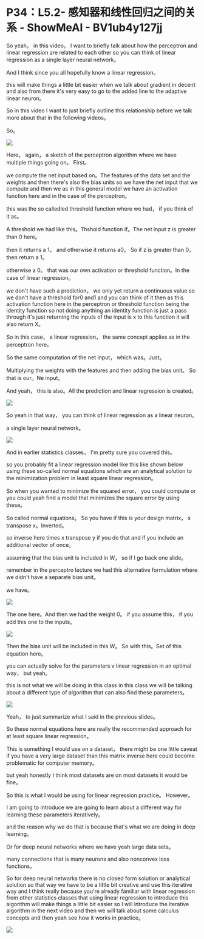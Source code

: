 # P34：L5.2- 感知器和线性回归之间的关系 - ShowMeAI - BV1ub4y127jj

So yeah， in this video， I want to briefly talk about how the perceptron and linear regression are related to each other so you can think of linear regression as a single layer neural network。

 And I think since you all hopefully know a linear regression。

 this will make things a little bit easier when we talk about gradient in decent and also from there it's very easy to go to the added line to the adaptive linear neuron。

 So in this video I want to just briefly outline this relationship before we talk more about that in the following videos。

 So。

![](img/e607c6dec6aaf1c8713f71bad78ffb2b_1.png)

Here， again， a sketch of the perceptron algorithm where we have multiple things going on。 First。

 we compute the net input based on。The features of the data set and the weights and then there's also the bias units so we have the net input that we compute and then we as in this general model we have an activation function here and in the case of the perceptron。

 this was the so calledled threshold function where we had， if you think of it as。

A threshold we had like this。Thshold function if。The net input z is greater than 0 here。

 then it returns a 1， and otherwise it returns a0。 So if z is greater than 0， then return a 1。

 otherwise a 0。 that was our own activation or threshold function。In the case of linear regression。

 we don't have such a prediction， we only yet return a continuous value so we don't have a threshold for0 and1 and you can think of it then as this activation function here in the perceptron or threshold function being the identity function so not doing anything an identity function is just a pass through it's just returning the inputs of the input is x to this function it will also return X。

So in this case， a linear regression， the same concept applies as in the perceptron here。

 So the same computation of the net input， which was。Just。

Multiplying the weights with the features and then adding the bias unit。 So that is our。Ne input。

 And yeah， this is also。All the prediction and linear regression is created。



![](img/e607c6dec6aaf1c8713f71bad78ffb2b_3.png)

So yeah in that way， you can think of linear regression as a linear neuron。

 a single layer neural network。

![](img/e607c6dec6aaf1c8713f71bad78ffb2b_5.png)

And in earlier statistics classes， I'm pretty sure you covered this。

 so you probably fit a linear regression model like this like shown below using these so-called normal equations which are an analytical solution to the minimization problem in least square linear regression。

 So when you wanted to minimize the squared error， you could compute or you could yeah find a model that minimizes the square error by using these。

So called normal equations。 So you have if this is your design matrix， x transpose x。Inverted。

 so inverse here times x transpose y if you do that and if you include an additional vector of once。

 assuming that the bias unit is included in W， so if I go back one slide。

 remember in the perceptro lecture we had this alternative formulation where we didn't have a separate bias unit。

 we have。

![](img/e607c6dec6aaf1c8713f71bad78ffb2b_7.png)

The one here。And then we had the weight 0。 if you assume this， if you add this one to the inputs。



![](img/e607c6dec6aaf1c8713f71bad78ffb2b_9.png)

Then the bias unit will be included in this W。 So with this。Set of this equation here。

 you can actually solve for the parameters v linear regression in an optimal way， but yeah。

 this is not what we will be doing in this class in this class we will be talking about a different type of algorithm that can also find these parameters。



![](img/e607c6dec6aaf1c8713f71bad78ffb2b_11.png)

Yeah， to just summarize what I said in the previous slides。

 So these normal equations here are really the recommended approach for at least square linear regression。

 This is something I would use on a dataset， there might be one little caveat if you have a very large dataset than this matrix inverse here could become problematic for computer memory。

 but yeah honestly I think most datasets are on most datasets it would be fine。

 So this is what I would be using for linear regression practice。 However。

 I am going to introduce we are going to learn about a different way for learning these parameters iteratively。

 and the reason why we do that is because that's what we are doing in deep learning。

Or for deep neural networks where we have yeah large data sets。

 many connections that is many neurons and also nonconvex loss functions。

 So for deep neural networks there is no closed form solution or analytical solution so that way we have to be a little bit creative and use this iterative way and I think really because you're already familiar with linear regression from other statistics classes that using linear regression to introduce this algorithm will make things a little bit easier so I will introduce the iterative algorithm in the next video and then we will talk about some calculus concepts and then yeah see how it works in practice。



![](img/e607c6dec6aaf1c8713f71bad78ffb2b_13.png)